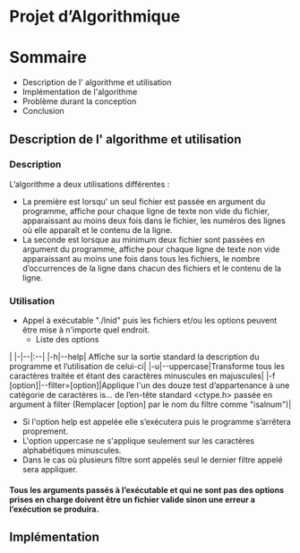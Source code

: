 Projet d’Algorithmique
=====================


# Sommaire
* Description de l' algorithme et utilisation
* Implémentation de l'algorithme
* Problème durant la conception
* Conclusion

## Description de l' algorithme et utilisation
### Description
L’algorithme a deux utilisations différentes :

* La première est lorsqu' un seul fichier est passée en argument du programme, affiche pour chaque ligne de texte non vide du fichier, apparaissant au moins deux fois dans le fichier, les numéros des lignes où elle apparaît et le contenu de la ligne.
* La seconde est lorsque au minimum deux fichier sont passées en argument du programme, affiche pour chaque ligne de texte non vide apparaissant au moins une fois dans tous les fichiers, le nombre d’occurrences de la ligne dans chacun des fichiers et le contenu de la ligne.

### Utilisation
* Appel à exécutable "./lnid" puis les fichiers et/ou les options peuvent être mise à n'importe quel endroit.
	* Liste des options

|
|-|--|:--|
|-h|--help| Affiche sur la sortie standard la description du programme et l’utilisation de celui-ci|
|-u|--uppercase|Transforme tous les caractères traitée et étant des caractères minuscules en majuscules|
|-f [option]|--filter=[option]|Applique l'un des douze test d’appartenance à une catégorie de caractères is... de l’en-tête standard <ctype.h> passée en argument à filter (Remplacer [option] par le nom du filtre comme "isalnum")|
* Si l'option help est appelée elle s’exécutera puis le programme s’arrêtera proprement.
* L'option uppercase ne s'applique seulement sur les caractères alphabétiques minuscules. 
 * Dans le cas où plusieurs filtre sont appelés seul le dernier filtre appelé sera appliquer. 

#### Tous les arguments passés à l’exécutable et qui ne sont pas des options prises en charge doivent être un fichier valide sinon une erreur a l’exécution se produira.

## Implémentation 

  